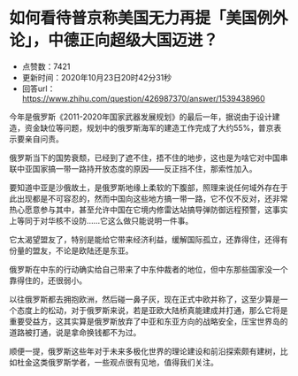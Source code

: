 # 如何看待普京称美国无力再提「美国例外论」，中德正向超级大国迈进？
- 点赞数：7421
- 更新时间：2020年10月23日20时42分31秒
- 回答url：https://www.zhihu.com/question/426987370/answer/1539438960
<body>
 <p data-pid="oY34BEz3">今年是俄罗斯《2011-2020年国家武器发展规划》的最后一年，据说由于设计建造，资金缺位等问题，规划中的俄罗斯海军的建造工作完成了大约55%，普京表示要亲自问责。</p>
 <p data-pid="feLQXiz6">俄罗斯当下的国势衰颓，已经到了遮不住，捂不住的地步，这也是为啥它对中国串联中亚国家搞一带一路持开放态度的原因——反正挡不住，那索性加入。</p>
 <p data-pid="iJTCcSXA">要知道中亚是沙俄故土，是俄罗斯地缘上柔软的下腹部，照理来说任何域外存在于此出现都是不可容忍的，然而中国向这些地方搞一带一路，它不仅不反对，还非常热心愿意参与其中，甚至允许中国在它境内修雷达站搞导弹防御远程预警，这事实上等同于对华核不设防……它这么做只能说明一件事。</p>
 <p data-pid="HjTsBNrb">它太渴望盟友了，特别是能给它带来经济利益，缓解国际孤立，还靠得住，还得有份量的盟友，不论是欧陆还是东亚。</p>
 <p data-pid="NZdt-GvD">俄罗斯在中东的行动确实给自己带来了中东仲裁者的地位，但中东那些国家没一个靠得住的，还很弱小。</p>
 <p data-pid="rmEyl_Cb">以往俄罗斯都去拥抱欧洲，然后碰一鼻子灰，现在正式中欧并称了，这至少算是一个态度上的松动，对于俄罗斯来说，若是亚欧大陆桥真能建成并打通，那么它将是重要受益方，这其实算是俄罗斯放弃了中亚和东亚方向的战略安全，压宝世界岛的道路被打通，说是拿命换钱都不为过。</p>
 <p data-pid="-iILk8d4">顺便一提，俄罗斯这些年对于未来多极化世界的理论建设和前沿探索颇有建树，比如杜金这类俄罗斯学者，一些观点很有见地，值得我们关注。</p>
</body>